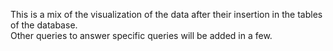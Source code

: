 This is a mix of the visualization of the data after their insertion in the tables of the database. <br> Other queries to answer specific queries will be added in a few.
